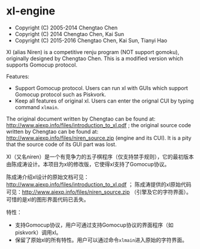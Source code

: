 xl-engine
=========

* Copyright (C) 2005-2014 Chengtao Chen
* Copyright (C) 2014 Chengtao Chen, Kai Sun
* Copyright (C) 2015-2016 Chengtao Chen, Kai Sun, Tianyi Hao

Xl (alias Niren) is a competitive renju program (NOT support gomoku), originally designed by Chengtao Chen. This is a modified version which supports Gomocup protocol.

Features:
* Support Gomocup protocol. Users can run xl with GUIs which support Gomocup protocol such as Piskvork.
* Keep all features of original xl. Users can enter the orignal CUI by typing command `xlmain`.

The original document written by Chengtao can be found at: http://www.aiexp.info/files/introduction_to_xl.pdf ; the original source code written by Chengtao can be found at: http://www.aiexp.info/files/niren_source.zip (engine and its CUI). It is a pity that the source code of its GUI part was lost.

Xl（又名niren）是一个有竞争力的五子棋程序（仅支持禁手规则），它的最初版本由陈成涛设计。本项目为xl的修改版，它使得xl支持了Gomocup协议。

陈成涛介绍xl设计的原始文档可见：http://www.aiexp.info/files/introduction_to_xl.pdf ； 陈成涛提供的xl原始代码可见：http://www.aiexp.info/files/niren_source.zip （引擎及它的字符界面）。可惜的是xl的图形界面代码已丢失。

特性：
* 支持Gomocup协议，用户可通过支持Gomocup协议的界面程序（如piskvork）调用xl。
* 保留了原始xl的所有特性。用户可以通过命令`xlmain`进入原始的字符界面。

